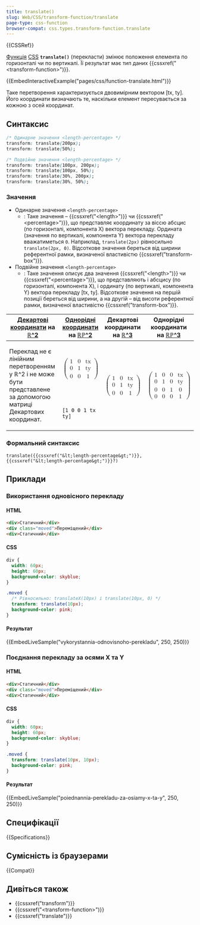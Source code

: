 ```yaml
---
title: translate()
slug: Web/CSS/transform-function/translate
page-type: css-function
browser-compat: css.types.transform-function.translate
---
```


{{CSSRef}}

[Функція](/uk/docs/Web/CSS/CSS_Functions) [CSS](/uk/docs/Web/CSS) **`translate()`** (перекласти) змінює положення елемента по горизонталі чи по вертикалі. Її результат має тип даних {{cssxref("&lt;transform-function&gt;")}}.

{{EmbedInteractiveExample("pages/css/function-translate.html")}}

Таке перетворення характеризується двовимірним вектором [tx, ty]. Його координати визначають те, наскільки елемент пересувається за кожною з осей координат.

## Синтаксис

```css
/* Одинарне значення <length-percentage> */
transform: translate(200px);
transform: translate(50%);

/* Подвійне значення <length-percentage> */
transform: translate(100px, 200px);
transform: translate(100px, 50%);
transform: translate(30%, 200px);
transform: translate(30%, 50%);
```

### Значення

- Одинарне значення `<length-percentage>`
  - : Таке значення – {{cssxref("&lt;length&gt;")}} чи {{cssxref("&lt;percentage&gt;")}}, що представляє координату за віссю абсцис (по горизонталі, компонента X) вектора перекладу. Ордината (значення по вертикалі, компонента Y) вектора перекладу вважатиметься `0`. Наприклад, `translate(2px)` рівносильно `translate(2px, 0)`. Відсоткове значення береться від ширини референтної рамки, визначеної властивістю {{cssxref("transform-box")}}.
- Подвійне значення `<length-percentage>`
  - : Таке значення описує два значення {{cssxref("&lt;length&gt;")}} чи {{cssxref("&lt;percentage&gt;")}}, що представляють і абсцису (по горизонталі, компонента X), і ординату (по вертикалі, компонента Y) вектора перекладу [tx, ty]. Відсоткове значення на першій позиції береться від ширини, а на другій – від висоти референтної рамки, визначеної властивістю {{cssxref("transform-box")}}.

<table class="standard-table">
   <thead>
      <tr>
      <th scope="col"><a href="/uk/docs/Web/CSS/transform-function#dekartovi-koordynaty">Декартові координати</a> на <a href="https://en.wikipedia.org/wiki/Real_coordinate_space">ℝ^2</a></th>
      <th scope="col"><a href="https://uk.wikipedia.org/wiki/%D0%9E%D0%B4%D0%BD%D0%BE%D1%80%D1%96%D0%B4%D0%BD%D1%96_%D0%BA%D0%BE%D0%BE%D1%80%D0%B4%D0%B8%D0%BD%D0%B0%D1%82%D0%B8">Однорідні координати</a> на <a href="https://uk.wikipedia.org/wiki/%D0%94%D1%96%D0%B9%D1%81%D0%BD%D0%B0_%D0%BF%D1%80%D0%BE%D1%94%D0%BA%D1%82%D0%B8%D0%B2%D0%BD%D0%B0_%D0%BF%D0%BB%D0%BE%D1%89%D0%B8%D0%BD%D0%B0">ℝℙ^2</a></th>
      <th scope="col">Декартові координати на <a href="https://en.wikipedia.org/wiki/Real_coordinate_space">ℝ^3</a></th>
      <th scope="col">Однорідні координати на <a href="https://en.wikipedia.org/wiki/Real_projective_space">ℝℙ^3</a></th>
    </tr>
   </thead>
   <tbody>
      <tr>
         <td rowspan="2">
            <p>
               Переклад не є лінійним перетворенням у ℝ^2 і не може бути представлене за допомогою матриці Декартових координат.
            </p>
         </td>
         <td>
            <math display="block">
          <semantics><mrow><mo>(</mo><mtable><mtr><mtd><mn>1</mn></mtd><mtd><mn>0</mn></mtd><mtd><mi>tx</mi></mtd></mtr><mtr><mtd><mn>0</mn></mtd><mtd><mn>1</mn></mtd><mtd><mi>ty</mi></mtd></mtr><mtr><mtd><mn>0</mn></mtd><mtd><mn>0</mn></mtd><mtd><mn>1</mn></mtd></mtr></mtable><mo>)</mo></mrow><annotation encoding="TeX">\left( \begin{array}{ccc} 1 & 0 & tx \\ 0 & 1 & ty \\ 0 & 0 & 1 \end{array} \right)</annotation></semantics>
        </math>
         </td>
         <td rowspan="2">
            <math display="block">
          <semantics><mrow><mo>(</mo><mtable><mtr><mtd><mn>1</mn></mtd><mtd><mn>0</mn></mtd><mtd><mi>tx</mi></mtd></mtr><mtr><mtd><mn>0</mn></mtd><mtd><mn>1</mn></mtd><mtd><mi>ty</mi></mtd></mtr><mtr><mtd><mn>0</mn></mtd><mtd><mn>0</mn></mtd><mtd><mn>1</mn></mtd></mtr></mtable><mo>)</mo></mrow><annotation encoding="TeX">\left( \begin{array}{ccc} 1 & 0 & tx \\ 0 & 1 & ty \\ 0 & 0 & 1 \end{array} \right)</annotation></semantics>
        </math>
         </td>
         <td rowspan="2">
            <math display="block">
          <semantics><mrow><mo>(</mo><mtable><mtr><mtd><mn>1</mn></mtd><mtd><mn>0</mn></mtd><mtd><mn>0</mn></mtd><mtd><mi>tx</mi></mtd></mtr><mtr><mtd><mn>0</mn></mtd><mtd><mn>1</mn></mtd><mtd><mn>0</mn></mtd><mtd><mi>ty</mi></mtd></mtr><mtr><mtd><mn>0</mn></mtd><mtd><mn>0</mn></mtd><mtd><mn>1</mn></mtd><mtd><mn>0</mn></mtd></mtr><mtr><mtd><mn>0</mn></mtd><mtd><mn>0</mn></mtd><mtd><mn>0</mn></mtd><mtd><mn>1</mn></mtd></mtr></mtable><mo>)</mo></mrow><annotation encoding="TeX">\left( \begin{array}{cccc} 1 & 0 & 0 & tx \\ 0 & 1 & 0 & ty \\ 0 & 0 & 1 & 0 \\ 0 & 0 & 0 & 1 \end{array} \right)</annotation></semantics>
        </math>
         </td>
      </tr>
      <tr>
         <td><code>[1 0 0 1 tx ty]</code></td>
      </tr>
   </tbody>
</table>

### Формальний синтаксис

```plain
translate({{cssxref("&lt;length-percentage&gt;")}}, {{cssxref("&lt;length-percentage&gt;")}}?)
```

## Приклади

### Використання одновісного перекладу

#### HTML

```html
<div>Статичний</div>
<div class="moved">Переміщений</div>
<div>Статичний</div>
```

#### CSS

```css
div {
  width: 60px;
  height: 60px;
  background-color: skyblue;
}

.moved {
  /* Рівносильно: translateX(10px) і translate(10px, 0) */
  transform: translate(10px);
  background-color: pink;
}
```

#### Результат

{{EmbedLiveSample("vykorystannia-odnovisnoho-perekladu", 250, 250)}}

### Поєднання перекладу за осями X та Y

#### HTML

```html
<div>Статичний</div>
<div class="moved">Переміщений</div>
<div>Статичний</div>
```

#### CSS

```css
div {
  width: 60px;
  height: 60px;
  background-color: skyblue;
}

.moved {
  transform: translate(10px, 10px);
  background-color: pink;
}
```

#### Результат

{{EmbedLiveSample("poiednannia-perekladu-za-osiamy-x-ta-y", 250, 250)}}

## Специфікації

{{Specifications}}

## Сумісність із браузерами

{{Compat}}

## Дивіться також

- {{cssxref("transform")}}
- {{cssxref("&lt;transform-function&gt;")}}
- {{cssxref("translate")}}
